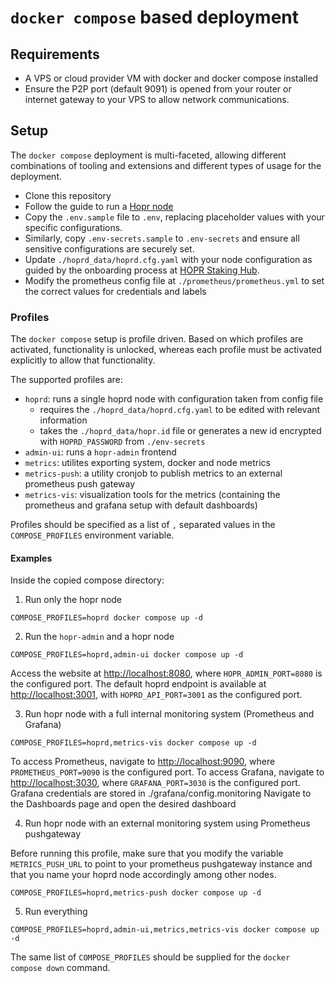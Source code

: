 # `docker compose` based deployment

## Requirements

- A VPS or cloud provider VM with docker and docker compose installed
- Ensure the P2P port (default 9091) is opened from your router or internet gateway to your VPS to allow network communications.

## Setup

The `docker compose` deployment is multi-faceted, allowing different combinations of tooling and extensions and different types of usage for the deployment.

- Clone this repository
- Follow the guide to run a [Hopr node](https://docs.hoprnet.org/node/start-here)
- Copy the `.env.sample` file to `.env`, replacing placeholder values with your specific configurations.
- Similarly, copy `.env-secrets.sample` to `.env-secrets` and ensure all sensitive configurations are securely set.
- Update `./hoprd_data/hoprd.cfg.yaml` with your node configuration as guided by the onboarding process at [HOPR Staking Hub](https://hub.hoprnet).
- Modify the prometheus config file at `./prometheus/prometheus.yml` to set the correct values for credentials and labels

### Profiles

The `docker compose` setup is profile driven. Based on which profiles are activated, functionality is unlocked, whereas each profile must be activated explicitly to allow that functionality.

The supported profiles are:

- `hoprd`: runs a single hoprd node with configuration taken from config file
  - requires the `./hoprd_data/hoprd.cfg.yaml` to be edited with relevant information
  - takes the `./hoprd_data/hopr.id` file or generates a new id encrypted with `HOPRD_PASSWORD` from `./env-secrets`
- `admin-ui`: runs a `hopr-admin` frontend
- `metrics`: utilites exporting system, docker and node metrics
- `metrics-push`: a utility cronjob to publish metrics to an external prometheus push gateway
- `metrics-vis`: visualization tools for the metrics (containing the prometheus and grafana setup with default dashboards)

Profiles should be specified as a list of `,` separated values in the `COMPOSE_PROFILES` environment variable.

#### Examples

Inside the copied compose directory:

1. Run only the hopr node

```shell
COMPOSE_PROFILES=hoprd docker compose up -d
```

2. Run the `hopr-admin` and a hopr node

```shell
COMPOSE_PROFILES=hoprd,admin-ui docker compose up -d
```

Access the website at [http://localhost:8080](http://localhost:8080), where `HOPR_ADMIN_PORT=8080` is the configured port.
The default hoprd endpoint is available at [http://localhost:3001](http://localhost:3001), with `HOPRD_API_PORT=3001` as the configured port.

3. Run hopr node with a full internal monitoring system (Prometheus and Grafana)

```shell
COMPOSE_PROFILES=hoprd,metrics-vis docker compose up -d
```

To access Prometheus, navigate to [http://localhost:9090](http://localhost:9090), where `PROMETHEUS_PORT=9090` is the configured port.
To access Grafana, navigate to [http://localhost:3030](http://localhost:3030), where `GRAFANA_PORT=3030` is the configured port.
Grafana credentials are stored in ./grafana/config.monitoring
Navigate to the Dashboards page and open the desired dashboard

4. Run hopr node with an external monitoring system using Prometheus pushgateway

Before running this profile, make sure that you modify the variable `METRICS_PUSH_URL` to point to your prometheus pushgateway instance and that you name your hoprd node accordingly among other nodes.

```shell
COMPOSE_PROFILES=hoprd,metrics-push docker compose up -d
```

5. Run everything

```shell
COMPOSE_PROFILES=hoprd,admin-ui,metrics,metrics-vis docker compose up -d
```

The same list of `COMPOSE_PROFILES` should be supplied for the `docker compose down` command.
